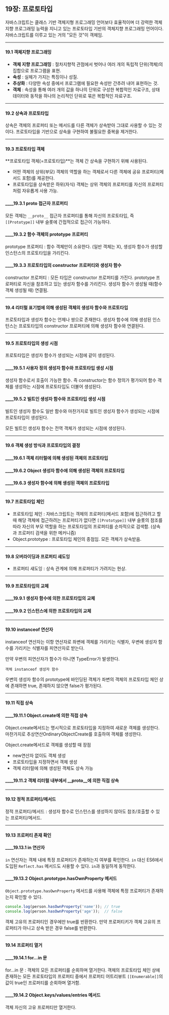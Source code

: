 ## 19장: 프로토타입
자바스크립트는 클래스 기반 객체지형 프로그래밍 언어보다 효율적이며 더 강력한 객체지향 프로그래밍 능력을 지니고 있는 프로토타입 기반의 객체지향 프로그래밍 언어이다.
자바스크립트를 이루고 있는 거의 "모든 것"이 객체임.
___
#### 19.1 객체지향 프로그래밍
- **객체 지향 프로그래밍** : 절차지향적 관점에서 벗어나 여러 개의 독립적 단위(객체)의 집합으로 프로그램을 표현.
- **속성** : 실체가 가지는 특징이나 성질.
- **추상화** : 다양한 속성 중에서 프로그램에 필요한 속성만 간추려 내어 표현하는 것.
- **객체** : 속성을 통해 여러 개의 값을 하나의 단위로 구성한 복합적인 자료구조, 상태 데이터와 동작을 하나의 논리적인 단위로 묶은 복합적인 자료구조.
___
#### 19.2 상속과 프로토타입
상속은 객체의 프로퍼티 또는 메서드를 다른 객체가 상속받아 그대로 사용할 수 있는 것이다.
프로토타입을 기반으로 상속을 구현하여 불필요한 중복을 제거한다.

___
#### 19.3 프로토타입 객체
**프로토타입 객체(=프로토타입)**는 객체 간 상속을 구현하기 위해 사용된다.
- 어떤 객체의 상위(부모) 객체의 역할을 하는 객체로서 다른 객체에 공유 프로퍼티(메서드 포함)를 제공한다.
- 프로토타입을 상속받은 하위(자식) 객체는 상위 객체의 프로퍼티를 자신의 프로퍼티처럼 자유롭게 사용 가능.

#### ____19.3.1 proto 접근자 프로퍼티
모든 객체는 `__proto__` 접근자 프로퍼티를 통해 자신의 프로토타입, 즉 `[[Prototype]]` 내부 슬롯에 간접적으로 접근이 가능하다.



#### ____19.3.2 함수 객체의 prototype 프로퍼티
prototype 프로퍼티 : 함수 객체만이 소유한다. (일반 객체는 X),
생성자 함수가 생성할 인스턴스의 프로토타입을 가리킨다.


#### ____19.3.3 프로토타입의 constructor 프로퍼티와 생성자 함수
constructor 프로퍼티 : 모든 타입은 constructor 프로퍼티를 가진다.
prototype 프로퍼티로 자신을 참조하고 있는 생성자 함수를 가리킨다.
생성자 함수가 생성될 때(함수 객체 생성될 때) 연결됨.
___
#### 19.4 리터럴 표기법에 의해 생성된 객체의 생성자 함수와 프로토타입
프로토타입과 생성자 함수는 언제나 쌍으로 존재한다.
생성자 함수에 의해 생성된 인스턴스는 프로토타입의 constructor 프로퍼티에 의해 생성자 함수와 연결된다.
___
#### 19.5 프로토타입의 생성 시점
프로토타입은 생성자 함수가 생성되는 시점에 같이 생성된다.

#### ____19.5.1 사용자 정의 생성자 함수와 프로토타입 생성 시점
생성자 함수로서 호출이 가능한 함수. 즉 constructor는 함수 정의가 평가되어 함수 객체를 생성하는 시점에 프로토타입도 더불어 생성된다.

#### ____19.5.2 빌트인 생성자 함수와 프로토타입 생성 시점
빌트인 생성자 함수도 일반 함수와 마찬가지로 빌트인 생성자 함수가 생성되는 시점에 프로토타입이 생성된다.

모든 빌트인 생성자 함수는 전역 객체가 생성되는 시점에 생성된다.

___
#### 19.6 객체 생성 방식과 프로토타입의 결정

#### ____19.6.1 객체 리터럴에 의해 생성된 객체의 프로토타입

#### ____19.6.2 Object 생성자 함수에 의해 생성된 객체의 프로토타입

#### ____19.6.3 생성자 함수에 의해 생성된 객체의 프로토타입

___
#### 19.7 프로토타입 체인
- 프로토타입 체인 : 자바스크립트는 객체의 프로퍼티(메서드 포함)에 접근하려고 할 때
해당 객체에 접근하려는 프로퍼티가 없다면 `[[Prototype]]` 내부 슬롯의 참조를 따라 자신의 부모 역할을 하는 프로토타입의 프로퍼티를 순차적으로 검색함. (상속과 프로퍼티 검색을 위한 메커니즘)
- Object.prototype : 프로토타입 체인의 종점임. 모든 객체가 상속받음.
___
#### 19.8 오버라이딩과 프로퍼티 섀도잉
- 프로퍼티 섀도잉 : 상속 관계에 의해 프로퍼티가 가려지는 현상.
___
#### 19.9 프로토타입의 교체

#### ____19.9.1 생성자 함수에 의한 프로토타입의 교체

#### ____19.9.2 인스턴스에 의한 프로토타입의 교체

___
#### 19.10 instanceof 연산자
instanceof 연산자는 이항 연산자로 좌변에 객체를 가리키는 식별자, 우변에 생성자 함수를 가리키는 식별자를
피연산자로 받는다.

만약 우변의 피연산자가 함수가 아니면 TypeError가 발생한다.

`객체 instanceof 생성자 함수`

우변의 생성자 함수의 prototype에 바인딩된 객체가 좌변의 객체의 프로토타입 체인 상에 존재하면 true, 존재하지 않으면 false가 평가된다.


___
#### 19.11 직접 상속

#### ____19.11.1 Object.create에 의한 직접 상속
Object.create메서드는 명시적으로 프로토타입을 지정하여 새로운 객체를 생성한다.
마찬가지로 추상연산OrdinaryObjectCreate를 호출하여 객체를 생성한다.

Object.create메서드로 객체를 생성할 때 장점
- new연산자 없이도 객체 생성
- 프로토타입을 지정하면서 객체 생성
- 객체 리터럴에 의해 생성된 객체도 상속 가능

#### ____19.11.2 객체 리터럴 내부에서 __proto__에 의한 직접 상속

___
#### 19.12 정적 프로퍼티/메서드
정적 프로퍼티/메서드 : 생성자 함수로 인스턴스를 생성하지 않아도 참조/호출할 수 있는 프로퍼티/메서드.
___
#### 19.13 프로퍼티 존재 확인

#### ____19.13.1 in 연산자
`in` 연산자는 객체 내에 특정 프로퍼티가 존재하는지 여부를 확인한다.
`in` 대신 ES6에서 도입된 `Reflect.has` 메서드도 사용할 수 있다. `in`과 동일하게 동작한다.


#### ____19.13.2 Object.prototype.hasOwnProperty 메서드
`Object.prototype.hasOwnProperty` 메서드를 사용해 객체에 특정 프로퍼티가 존재하는지 확인할 수 있다.
```js
console.log(person.hasOwnProperty('name')); // true
console.log(person.hasOwnProperty('age'));  // false
```
객체 고유의 프로퍼티인 경우에만 true를 반환한다.
만약 프로퍼티키가 객체 고유의 프로퍼티가 아니고 상속 받은 경우 false를 반환한다.


___
#### 19.14 프로퍼티 열거

#### ____19.14.1 for...in 문
for...in 문 : 객체의 모든 프로퍼티를 순회하며 열거한다.
객체의 프로토타입 체인 상에 존재하는 모든 프로토타입의 프로퍼티 중에서 프로퍼티 어트리뷰트 `[[Enumerable]]`의 값이 true인 프로퍼티를 순회하며 열거함.

#### ____19.14.2 Object.keys/values/entries 메서드
객체 자신의 고유 프로퍼티만 열거한다.